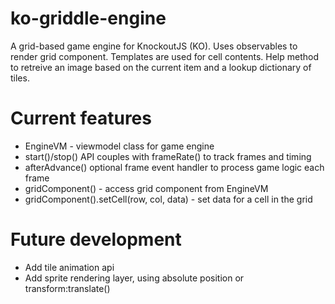 # ko-griddle-engine
A grid-based game engine for KnockoutJS (KO). Uses observables to render grid component. Templates are used for cell contents. Help method to retreive an image based on the current item and a lookup dictionary of tiles.

# Current features
- EngineVM - viewmodel class for game engine
- start()/stop() API couples with frameRate() to track frames and timing
- afterAdvance() optional frame event handler to process game logic each frame
- gridComponent() - access grid component from EngineVM
- gridComponent().setCell(row, col, data) - set data for a cell in the grid

# Future development
- Add tile animation api
- Add sprite rendering layer, using absolute position or transform:translate()
